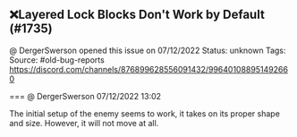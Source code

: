 ## ❌Layered Lock Blocks Don't Work by Default (#1735)
@ DergerSwerson opened this issue on 07/12/2022
Status: unknown
Tags: 
Source: #old-bug-reports https://discord.com/channels/876899628556091432/996401088951492660


=== @ DergerSwerson 07/12/2022 13:02

The initial setup of the enemy seems to work, it takes on its proper shape and size. However, it will not move at all.
